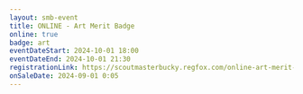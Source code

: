```yaml
---
layout: smb-event
title: ONLINE - Art Merit Badge
online: true
badge: art
eventDateStart: 2024-10-01 18:00
eventDateEnd: 2024-10-01 21:30
registrationLink: https://scoutmasterbucky.regfox.com/online-art-merit-badge-2024-10-01pm
onSaleDate: 2024-09-01 0:05
---
```

